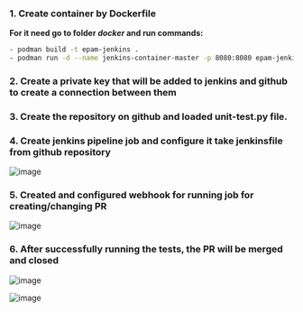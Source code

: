 ### 1. Create container by Dockerfile
**For it need go to folder *docker* and run commands:**
```bash
- podman build -t epam-jenkins .
- podman run -d --name jenkins-container-master -p 8080:8080 epam-jenkins
```
### 2. Create a private key that will be added to jenkins and github to create a connection between them

### 3. Create the repository on github and loaded unit-test.py file. 

### 4. Create jenkins pipeline job and configure it take jenkinsfile from github repository
![image](https://github.com/SobkoAnna/ci-python-test/assets/165591482/a2cf2bd3-02e8-4a61-8e06-0dd9e212bd9c)


### 5. Created and configured webhook for running job for creating/changing PR
![image](https://github.com/SobkoAnna/ci-python-test/assets/165591482/d1b7c3d2-ddec-4002-89f2-951074b5c16f)


### 6. After successfully running the tests, the PR will be merged and closed
![image](https://github.com/SobkoAnna/ci-python-test/assets/165591482/f143b026-9efa-4d21-9b5c-ce10cc4a8a6e)


![image](https://github.com/SobkoAnna/ci-python-test/assets/165591482/2c54ba41-46dc-40a3-a1a4-3f53980d42d3)


